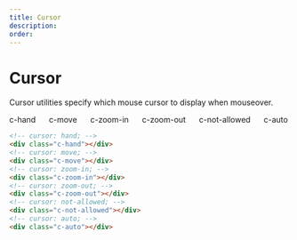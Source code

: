```yaml
---
title: Cursor
description: 
order: 
---
```


# Cursor

Cursor utilities specify which mouse cursor to display when mouseover.

 
<div class="vp-raw docs-demo columns">
  <div class="column col-4">
    <div class="bg-gray docs-block c-hand">c-hand</div>
  </div>
  <div class="column col-4">
    <div class="bg-gray docs-block c-move">c-move</div>
  </div>
  <div class="column col-4">
    <div class="bg-gray docs-block c-zoom-in">c-zoom-in</div>
  </div>
  <div class="column col-4">
    <div class="bg-gray docs-block c-zoom-out">c-zoom-out</div>
  </div>
  <div class="column col-4">
    <div class="bg-gray docs-block c-not-allowed">c-not-allowed</div>
  </div>
  <div class="column col-4">
    <div class="bg-gray docs-block c-auto">c-auto</div>
  </div>
</div>

```html
<!-- cursor: hand; -->
<div class="c-hand"></div>
<!-- cursor: move; -->
<div class="c-move"></div>
<!-- cursor: zoom-in; -->
<div class="c-zoom-in"></div>
<!-- cursor: zoom-out; -->
<div class="c-zoom-out"></div>
<!-- cursor: not-allowed; -->
<div class="c-not-allowed"></div>
<!-- cursor: auto; -->
<div class="c-auto"></div>
```
